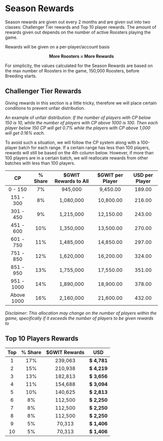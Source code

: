 # **Season Rewards**

Season rewards are given out every 2 months and are given out into two classes: Challenger Tier rewards and Top 10 player rewards. The amount of rewards given out depends on the number of active Roosters playing the game.

Rewards will be given on a per-player/account basis

<center>

**More Roosters = More Rewards**

</center>

For simplicity, the values calculated for the Season Rewards are based on the max number of Roosters in the game, 150,000 Roosters, before Breeding starts.

## **Challenger Tier Rewards**

Giving rewards in this section is a little tricky, therefore we will place certain conditions to prevent unfair distribution.

An example of unfair distribution: _If the number of players with CP below 150 is 10, while the number of players with CP above 1000 is 100. Then each player below 150 CP will get 0.7% while the players with CP above 1,000 will get 0.16% each._

To avoid such a situation, we will follow the CP system along with a 100-player batch for each range. If a certain range has less than 100 players, rewards will still be based on the 4th column below. However, if more than 100 players are in a certain batch, we will reallocate rewards from other batches with less than 100 players.

<center>

|     CP     | % Share | $GWIT Rewards to All | $GWIT per Player | USD per Player |
| :--------: | :-----: | :------------------: | :--------------: | :------------: |
|  0 - 150   |   7%    |       945,000        |     9,450.00     |     189.00     |
| 151 - 300  |   8%    |      1,080,000       |    10,800.00     |     216.00     |
| 301 - 450  |   9%    |      1,215,000       |    12,150.00     |     243.00     |
| 451 - 600  |   10%   |      1,350,000       |    13,500.00     |     270.00     |
| 601 - 750  |   11%   |      1,485,000       |    14,850.00     |     297.00     |
| 751 - 850  |   12%   |      1,620,000       |    16,200.00     |     324.00     |
| 851 - 950  |   13%   |      1,755,000       |    17,550.00     |     351.00     |
| 951 - 1000 |   14%   |      1,890,000       |    18,900.00     |     378.00     |
| Above 1000 |   16%   |      2,160,000       |    21,600.00     |     432.00     |

</center>

_Disclaimer: This allocation may change on the number of players within the game, specifically if it exceeds the number of players to be given rewards to_

## **Top 10 Players Rewards**

<center>

| **Top** | **% Share** | **$GWIT Rewards** |   **USD**   |
| :-----: | :---------: | :---------------: | :---------: |
|    1    |     17%     |      239,063      | **$ 4,781** |
|    2    |     15%     |      210,938      | **$ 4,219** |
|    3    |     13%     |      182,813      | **$ 3,656** |
|    4    |     11%     |      154,688      | **$ 3,094** |
|    5    |     10%     |      140,625      | **$ 2,813** |
|    6    |     8%      |      112,500      | **$ 2,250** |
|    7    |     8%      |      112,500      | **$ 2,250** |
|    8    |     8%      |      112,500      | **$ 2,250** |
|    9    |     5%      |      70,313       | **$ 1,406** |
|   10    |     5%      |      70,313       | **$ 1,406** |

</center>
